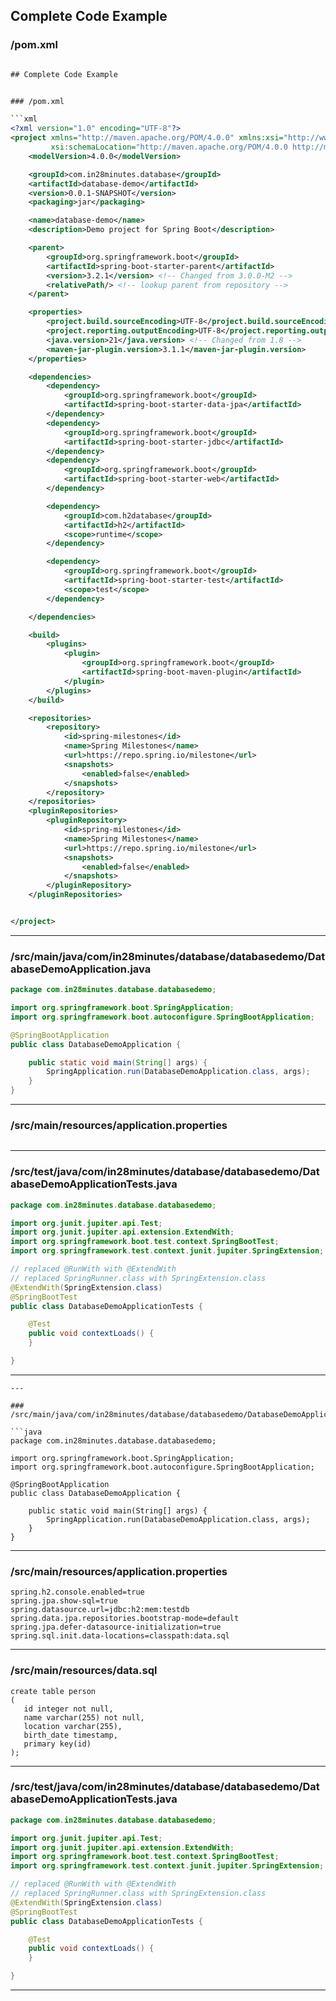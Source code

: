
## Complete Code Example


### /pom.xml

```xml

## Complete Code Example


### /pom.xml

```xml
<?xml version="1.0" encoding="UTF-8"?>
<project xmlns="http://maven.apache.org/POM/4.0.0" xmlns:xsi="http://www.w3.org/2001/XMLSchema-instance"
         xsi:schemaLocation="http://maven.apache.org/POM/4.0.0 http://maven.apache.org/xsd/maven-4.0.0.xsd">
    <modelVersion>4.0.0</modelVersion>

    <groupId>com.in28minutes.database</groupId>
    <artifactId>database-demo</artifactId>
    <version>0.0.1-SNAPSHOT</version>
    <packaging>jar</packaging>

    <name>database-demo</name>
    <description>Demo project for Spring Boot</description>

    <parent>
        <groupId>org.springframework.boot</groupId>
        <artifactId>spring-boot-starter-parent</artifactId>
        <version>3.2.1</version> <!-- Changed from 3.0.0-M2 -->
        <relativePath/> <!-- lookup parent from repository -->
    </parent>

    <properties>
        <project.build.sourceEncoding>UTF-8</project.build.sourceEncoding>
        <project.reporting.outputEncoding>UTF-8</project.reporting.outputEncoding>
        <java.version>21</java.version> <!-- Changed from 1.8 -->
        <maven-jar-plugin.version>3.1.1</maven-jar-plugin.version>
    </properties>

    <dependencies>
        <dependency>
            <groupId>org.springframework.boot</groupId>
            <artifactId>spring-boot-starter-data-jpa</artifactId>
        </dependency>
        <dependency>
            <groupId>org.springframework.boot</groupId>
            <artifactId>spring-boot-starter-jdbc</artifactId>
        </dependency>
        <dependency>
            <groupId>org.springframework.boot</groupId>
            <artifactId>spring-boot-starter-web</artifactId>
        </dependency>

        <dependency>
            <groupId>com.h2database</groupId>
            <artifactId>h2</artifactId>
            <scope>runtime</scope>
        </dependency>

        <dependency>
            <groupId>org.springframework.boot</groupId>
            <artifactId>spring-boot-starter-test</artifactId>
            <scope>test</scope>
        </dependency>

    </dependencies>

    <build>
        <plugins>
            <plugin>
                <groupId>org.springframework.boot</groupId>
                <artifactId>spring-boot-maven-plugin</artifactId>
            </plugin>
        </plugins>
    </build>

    <repositories>
        <repository>
            <id>spring-milestones</id>
            <name>Spring Milestones</name>
            <url>https://repo.spring.io/milestone</url>
            <snapshots>
                <enabled>false</enabled>
            </snapshots>
        </repository>
    </repositories>
    <pluginRepositories>
        <pluginRepository>
            <id>spring-milestones</id>
            <name>Spring Milestones</name>
            <url>https://repo.spring.io/milestone</url>
            <snapshots>
                <enabled>false</enabled>
            </snapshots>
        </pluginRepository>
    </pluginRepositories>


</project>

```
---

### /src/main/java/com/in28minutes/database/databasedemo/DatabaseDemoApplication.java

```java
package com.in28minutes.database.databasedemo;

import org.springframework.boot.SpringApplication;
import org.springframework.boot.autoconfigure.SpringBootApplication;

@SpringBootApplication
public class DatabaseDemoApplication {

	public static void main(String[] args) {
		SpringApplication.run(DatabaseDemoApplication.class, args);
	}
}
```
---

### /src/main/resources/application.properties

```properties
```
---

### /src/test/java/com/in28minutes/database/databasedemo/DatabaseDemoApplicationTests.java

```java
package com.in28minutes.database.databasedemo;

import org.junit.jupiter.api.Test;
import org.junit.jupiter.api.extension.ExtendWith;
import org.springframework.boot.test.context.SpringBootTest;
import org.springframework.test.context.junit.jupiter.SpringExtension;

// replaced @RunWith with @ExtendWith
// replaced SpringRunner.class with SpringExtension.class
@ExtendWith(SpringExtension.class)
@SpringBootTest
public class DatabaseDemoApplicationTests {

	@Test
	public void contextLoads() {
	}

}
```
---

```
---

### /src/main/java/com/in28minutes/database/databasedemo/DatabaseDemoApplication.java

```java
package com.in28minutes.database.databasedemo;

import org.springframework.boot.SpringApplication;
import org.springframework.boot.autoconfigure.SpringBootApplication;

@SpringBootApplication
public class DatabaseDemoApplication {

	public static void main(String[] args) {
		SpringApplication.run(DatabaseDemoApplication.class, args);
	}
}
```
---

### /src/main/resources/application.properties

```properties
spring.h2.console.enabled=true
spring.jpa.show-sql=true
spring.datasource.url=jdbc:h2:mem:testdb
spring.data.jpa.repositories.bootstrap-mode=default
spring.jpa.defer-datasource-initialization=true
spring.sql.init.data-locations=classpath:data.sql
```
---

### /src/main/resources/data.sql

```
create table person
(
   id integer not null,
   name varchar(255) not null,
   location varchar(255),
   birth_date timestamp,
   primary key(id)
);
```
---

### /src/test/java/com/in28minutes/database/databasedemo/DatabaseDemoApplicationTests.java

```java
package com.in28minutes.database.databasedemo;

import org.junit.jupiter.api.Test;
import org.junit.jupiter.api.extension.ExtendWith;
import org.springframework.boot.test.context.SpringBootTest;
import org.springframework.test.context.junit.jupiter.SpringExtension;

// replaced @RunWith with @ExtendWith
// replaced SpringRunner.class with SpringExtension.class
@ExtendWith(SpringExtension.class)
@SpringBootTest
public class DatabaseDemoApplicationTests {

	@Test
	public void contextLoads() {
	}

}
```
---

